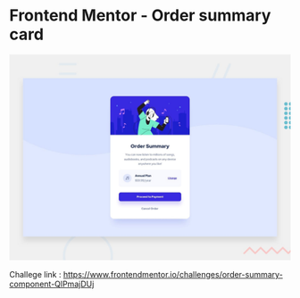 # Frontend Mentor - Order summary card

![Design preview for the Order summary card coding challenge](./design/desktop-preview.jpg)

Challege link : 
https://www.frontendmentor.io/challenges/order-summary-component-QlPmajDUj
